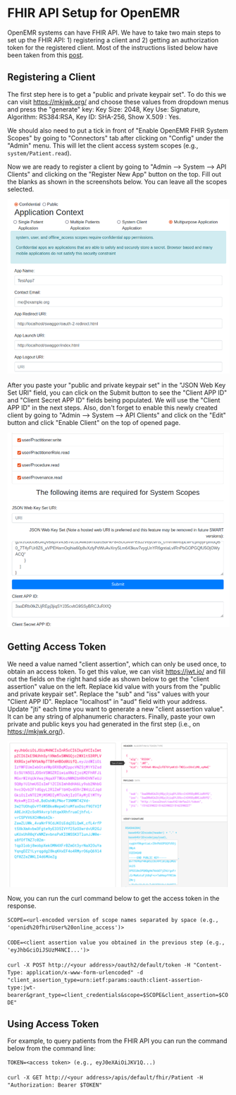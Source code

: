 # FHIR API Setup for OpenEMR
OpenEMR systems can have FHIR API. We have to take two main steps to set up the FHIR API: 1) registering a client and 2) getting an authorization token for the registered client. Most of the instructions listed below have been taken from this [post](https://community.open-emr.org/t/use-fhir-in-open-emr-v7/19117).

## Registering a Client
The first step here is to get a "public and private keypair set". To do this we can visit https://mkjwk.org/ and choose these values from dropdown menus and press the "generate" key: Key Size: 2048, Key Use: Signature, Algorithm: RS384:RSA, Key ID: SHA-256, Show X.509 : Yes.

We should also need to put a tick in front of "Enable OpenEMR FHIR System Scopes" by going to "Connectors" tab after clicking on "Config" under the "Admin" menu. This will let the client access system scopes (e.g., `system/Patient.read`).

Now we are ready to register a client by going to "Admin --> System --> API Clients" and clicking on the "Register New App" button on the top. Fill out the blanks as shown in the screenshots below. You can leave all the scopes selected. 

![Registration Fields - 1](register-1.png)

After you paste your "public and private keypair set" in the "JSON Web Key Set URI" field, you can click on the Submit button to see the "Client APP ID" and "Client Secret APP ID" fields being populated. We will use the "Client APP ID" in the next steps. Also, don't forget to enable this newly created client by going to "Admin --> System --> API Clients" and click on the "Edit" button and click "Enable Client" on the top of opened page.

![Registration Fields - 2](register-2.png)

## Getting Access Token
We need a value named "client assertion", which can only be used once, to obtain an access token. To get this value, we can visit https://jwt.io/ and fill out the fields on the right hand side as shown below to get the "client assertion" value on the left. Replace kid value with yours from the "public and private keypair set". Replace the "sub" and "iss" values with your "Client APP ID". Replace "localhost" in "aud" field with your address. Update "jti" each time you want to generate a new "client assertion value". It can be any string of alphanumeric characters. Finally, paste your own private and public keys you had generated in the first step (i.e., on https://mkjwk.org/).

![Getting Client Assertion](token-1.png)

Now, you can run the curl command below to get the access token in the response.

`SCOPE=<url-encoded version of scope names separated by space (e.g., 'openid%20fhirUser%20online_access')>`
<br><br>
`CODE=<client assertion value you obtained in the previous step (e.g., 'eyJhbGciOiJSUzM4NCI...')>`
<br><br>
`curl -X POST http://<your address>/oauth2/default/token -H "Content-Type: application/x-www-form-urlencoded" -d "client_assertion_type=urn:ietf:params:oauth:client-assertion-type:jwt-bearer&grant_type=client_credentials&scope=$SCOPE&client_assertion=$CODE"`

## Using Access Token
For example, to query patients from the FHIR API you can run the command below from the command line:

`TOKEN=<access token> (e.g., eyJ0eXAiOiJKV1Q...)`
<br><br>
`curl -X GET http://<your address>/apis/default/fhir/Patient -H "Authorization: Bearer $TOKEN"`
